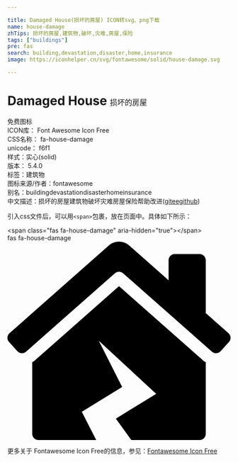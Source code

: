 ```yaml
---

title: Damaged House(损坏的房屋) ICON转svg、png下载
name: house-damage
zhTips: 损坏的房屋,建筑物,破坏,灾难,房屋,保险
tags: ["buildings"]
pre: fas
search: building,devastation,disaster,home,insurance
image: https://iconhelper.cn/svg/fontawesome/solid/house-damage.svg

---
```


# Damaged House  <small style="font-size: 60%;font-weight: 100">损坏的房屋</small>


<div class="detail-page">
<p>
<span><span class="badge-success badge">免费图标</span> </span>
<br/>
<span>
ICON库：
<span class="badge-secondary badge">Font Awesome Icon Free</span> 
</span>
<br/>
<span>
CSS名称：
<span class="badge-secondary badge">fa-house-damage</span> 
</span>
<br/>
<span>
unicode：
<span class="badge-secondary badge">f6f1</span> 
<copy-btn content='f6f1' btn-title=""></copy-btn>
<copy-btn :content='String.fromCodePoint(parseInt("f6f1", 16))' btn-title="复制U"></copy-btn>
</span><br/><span>样式：<span class="badge-light badge">实心(solid)</span></span>
<br/>
<span>
版本：
<span class="badge-secondary badge">5.4.0</span> 
</span><br/><span>标签：<span class="badge-light badge"><router-link to="/tags/buildings.html">建筑物</router-link></span></span>
<br/>
<span>图标来源/作者：<span class="badge-light badge">fontawesome</span></span> 
<br/>
<span>别名：<span class="badge-light badge">building</span><span class="badge-light badge">devastation</span><span class="badge-light badge">disaster</span><span class="badge-light badge">home</span><span class="badge-light badge">insurance</span></span><br/><span class="zh-detail">中文描述：<span class="badge-primary badge">损坏的房屋</span><span class="badge-primary badge">建筑物</span><span class="badge-primary badge">破坏</span><span class="badge-primary badge">灾难</span><span class="badge-primary badge">房屋</span><span class="badge-primary badge">保险</span><span class="help-link"><span>帮助改进</span>(<a href="https://gitee.com/liuwave/icon-helper/edit/master/json/fontawesome/solid/house-damage.json" target="_blank" rel="noopener noreferrer">gitee</a><a href="https://github.com/liuwave/icon-helper/edit/master/json/fontawesome/solid/house-damage.json" target="_blank" rel="noopener noreferrer">github</a></span>)</span><br/>
</p>
</div>
<div class="alert alert-dark">
  <i class="fas fa-house-damage fa-xs"></i>
  <i class="fas fa-house-damage fa-sm"></i>
  <i class="fas fa-house-damage fa-lg"></i>
  <i class="fas fa-house-damage fa-2x"></i>
  <i class="fas fa-house-damage fa-3x"></i>
  <i class="fas fa-house-damage fa-5x"></i>
  <i class="fas fa-house-damage fa-7x"></i>
</div>
<div>
  <p>引入css文件后，可以用<code>&lt;span&gt;</code>包裹，放在页面中。具体如下所示：    
  </p>
  <div class="alert alert-primary" style="font-size: 14px">
    &lt;span class="fas fa-house-damage" aria-hidden="true"&gt;&lt;/span&gt;
    <copy-btn content='<span class="fas fa-house-damage" aria-hidden="true"></span>'></copy-btn>
  </div>
  <div class="alert alert-secondary">
    <i class="fas fa-house-damage"
    style="font-size: 24px"
    aria-hidden="true"></i> fas fa-house-damage
    <copy-btn content="fas fa-house-damage" btn-title="复制图标名称"></copy-btn>
  </div>
</div>
<div id="svg" class="svg-wrap">
<svg xmlns="http://www.w3.org/2000/svg" viewBox="0 0 576 512"><path d="M288 114.96L69.47 307.71c-1.62 1.46-3.69 2.14-5.47 3.35V496c0 8.84 7.16 16 16 16h149.23L192 439.19l104.11-64-60.16-119.22L384 392.75l-104.11 64L319.81 512H496c8.84 0 16-7.16 16-16V311.1c-1.7-1.16-3.72-1.82-5.26-3.2L288 114.96zm282.69 121.32L512 184.45V48c0-8.84-7.16-16-16-16h-64c-8.84 0-16 7.16-16 16v51.69L314.75 10.31C307.12 3.45 297.56.01 288 0s-19.1 3.41-26.7 10.27L5.31 236.28c-6.57 5.91-7.12 16.02-1.21 22.6l21.4 23.82c5.9 6.57 16.02 7.12 22.6 1.21L277.42 81.63c6.05-5.33 15.12-5.33 21.17 0L527.91 283.9c6.57 5.9 16.69 5.36 22.6-1.21l21.4-23.82c5.9-6.57 5.36-16.69-1.22-22.59z"/></svg>
</div>
<detail full-name='fa-house-damage'></detail>

<Vssue title="关于“Damaged House”的评论" />
    
<div><p>更多关于  Fontawesome Icon Free的信息，参见：<a target="_blank" href="https://iconhelper.cn/fontawesome.html">Fontawesome Icon Free</a>
</p></div>
